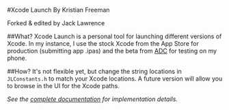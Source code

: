 #Xcode Launch
By Kristian Freeman

Forked & edited by Jack Lawrence

##What?
Xcode Launch is a personal tool for launching different versions of Xcode. In my instance, I use the stock Xcode from the App Store for production (submitting app .ipas) and the beta from [ADC](http://developer.apple.com) for testing on my phone.

##How?
It's not flexible yet, but change the string locations in `JLConstants.h` to match your Xcode locations. A future version will allow you to browse in the UI for the Xcode paths.

_See the [complete documentation][1] for implementation details._

[1]: http://jlawr3nc3.github.com/xcode-launch/